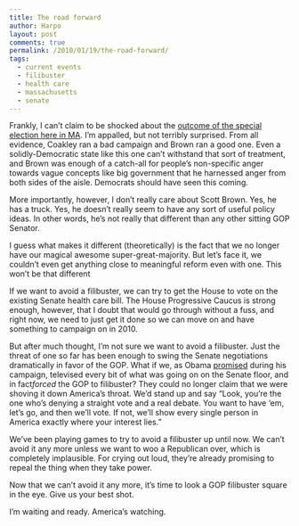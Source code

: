 ```yaml
---
title: The road forward
author: Harpo
layout: post
comments: true
permalink: /2010/01/19/the-road-forward/
tags:
  - current events
  - filibuster
  - health care
  - massachusetts
  - senate
---
```

Frankly, I can&#8217;t claim to be shocked about the <a href="http://www.boston.com/news/local/breaking_news/2010/01/live_coverage_o.html" target="_blank">outcome of the special election here in MA</a>. I&#8217;m appalled, but not terribly surprised. From all evidence, Coakley ran a bad campaign and Brown ran a good one. Even a solidly-Democratic state like this one can&#8217;t withstand that sort of treatment, and Brown was enough of a catch-all for people&#8217;s non-specific anger towards vague concepts like big government that he harnessed anger from both sides of the aisle. Democrats should have seen this coming.

More importantly, however, I don&#8217;t really care about Scott Brown. Yes, he has a truck. Yes, he doesn&#8217;t really seem to have any sort of useful policy ideas. In other words, he&#8217;s not really that different than any other sitting GOP Senator.

I guess what makes it different (theoretically) is the fact that we no longer have our magical awesome super-great-majority. But let&#8217;s face it, we couldn&#8217;t even get anything close to meaningful reform even with one. This won&#8217;t be that different

If we want to avoid a filibuster, we can try to get the House to vote on the existing Senate health care bill. The House Progressive Caucus is strong enough, however, that I doubt that would go through without a fuss, and right now, we need to just get it done so we can move on and have something to campaign on in 2010.

But after much thought, I&#8217;m not sure we want to avoid a filibuster. Just the threat of one so far has been enough to swing the Senate negotiations dramatically in favor of the GOP. What if we, as Obama <a href="http://www.politifact.com/truth-o-meter/promises/promise/517/health-care-reform-public-sessions-C-SPAN/" target="_blank">promised</a> during his campaign, televised every bit of what was going on on the Senate floor, and in fact*forced* the GOP to filibuster? They could no longer claim that we were shoving it down America&#8217;s throat. We&#8217;d stand up and say &#8220;Look, you&#8217;re the one who&#8217;s denying a straight vote and a real debate. You want to have &#8216;em, let&#8217;s go, and then we&#8217;ll vote. If not, we&#8217;ll show every single person in America exactly where your interest lies.&#8221;

We&#8217;ve been playing games to try to avoid a filibuster up until now. We can&#8217;t avoid it any more unless we want to woo a Republican over, which is completely implausible. For crying out loud, they&#8217;re already promising to repeal the thing when they take power.

Now that we can&#8217;t avoid it any more, it&#8217;s time to look a GOP filibuster square in the eye. Give us your best shot.

I&#8217;m waiting and ready. America&#8217;s watching.